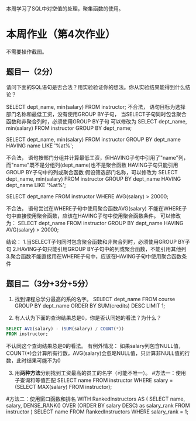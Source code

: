 本周学习了SQL中对空值的处理，聚集函数的使用。

# 本周作业（第4次作业）
不需要操作截图。

## 题目一（2分）
请问下面的SQL语句是否合法？用实验验证你的想法。你从实验结果能得到什么结论？

SELECT dept_name, min(salary)
FROM instructor;
不合法，
语句目标为选择部门名称和最低工资，没有使用GROUP BY子句，
当SELECT子句同时包含聚合函数和非聚合列时，必须使用GROUP BY子句
可以修改为
SELECT dept_name, min(salary)
FROM instructor
GROUP BY dept_name;

SELECT dept_name, min(salary)
FROM instructor
GROUP BY dept_name
HAVING name LIKE '%at%';

不合法，
语句按部门分组并计算最低工资，但HAVING子句中引用了"name"列，而"name"既不是分组列(dept_name)也不是聚合函数
HAVING子句只能引用GROUP BY子句中的列或聚合函数
假设筛选部门名称，可以修改为
SELECT dept_name, min(salary)
FROM instructor
GROUP BY dept_name
HAVING dept_name LIKE '%at%';

SELECT dept_name
FROM instructor
WHERE AVG(salary) > 20000;

不合法，
语句尝试在WHERE子句中使用聚合函数AVG(salary)
不能在WHERE子句中直接使用聚合函数，应该在HAVING子句中使用聚合函数条件。
可以修改为：
SELECT dept_name
FROM instructor
GROUP BY dept_name
HAVING AVG(salary) > 20000;

结论：
1.当SELECT子句同时包含聚合函数和非聚合列时，必须使用GROUP BY子句
2.HAVING子句只能引用GROUP BY子句中的列或聚合函数，不能引用其他列
3.聚合函数不能直接用在WHERE子句中，应该在HAVING子句中使用聚合函数条件

## 题目二（3分+3分+5分）
1. 找到课程总学分最高的系的名字。
SELECT dept_name
FROM course
GROUP BY dept_name
ORDER BY SUM(credits) DESC
LIMIT 1;

3. 有人认为下面的查询结果总是0，你是否认同她的看法？为什么？

```sql
SELECT AVG(salary) - (SUM(salary) / COUNT(*))
FROM instructor;
```
不认同这个查询结果总是0的看法。
有例外情况：
如果salary列包含NULL值，COUNT(*)会计算所有行数，AVG(salary)会忽略NULL值，只计算非NULL值的行数，此时结果可能不为0

3. 用**两种方法**分别找到工资最高的员工的名字（可能不唯一）。
#方法一：使用子查询和等值匹配
SELECT name
FROM instructor
WHERE salary = (SELECT MAX(salary) FROM instructor);

#方法二：使用窗口函数和排名
WITH RankedInstructors AS (
    SELECT 
        name,
        salary,
        DENSE_RANK() OVER (ORDER BY salary DESC) as salary_rank
    FROM instructor
)
SELECT name
FROM RankedInstructors
WHERE salary_rank = 1;
